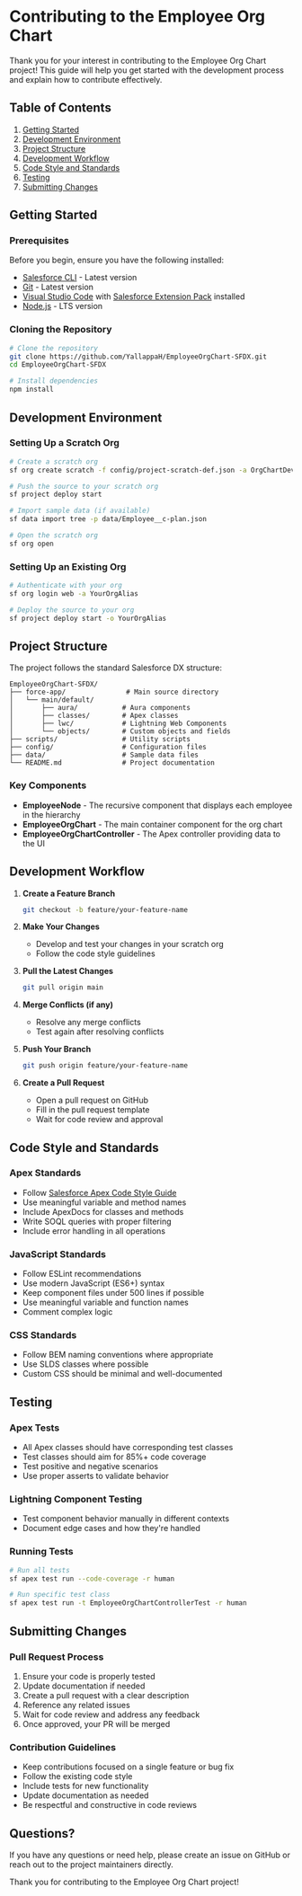 # Contributing to the Employee Org Chart

Thank you for your interest in contributing to the Employee Org Chart project! This guide will help you get started with the development process and explain how to contribute effectively.

## Table of Contents

1. [Getting Started](#getting-started)
2. [Development Environment](#development-environment)
3. [Project Structure](#project-structure)
4. [Development Workflow](#development-workflow)
5. [Code Style and Standards](#code-style-and-standards)
6. [Testing](#testing)
7. [Submitting Changes](#submitting-changes)

## Getting Started

### Prerequisites

Before you begin, ensure you have the following installed:

- [Salesforce CLI](https://developer.salesforce.com/tools/sfdxcli) - Latest version
- [Git](https://git-scm.com/downloads) - Latest version
- [Visual Studio Code](https://code.visualstudio.com/) with [Salesforce Extension Pack](https://marketplace.visualstudio.com/items?itemName=salesforce.salesforcedx-vscode) installed
- [Node.js](https://nodejs.org/) - LTS version

### Cloning the Repository

```bash
# Clone the repository
git clone https://github.com/YallappaH/EmployeeOrgChart-SFDX.git
cd EmployeeOrgChart-SFDX

# Install dependencies
npm install
```

## Development Environment

### Setting Up a Scratch Org

```bash
# Create a scratch org
sf org create scratch -f config/project-scratch-def.json -a OrgChartDev

# Push the source to your scratch org
sf project deploy start

# Import sample data (if available)
sf data import tree -p data/Employee__c-plan.json

# Open the scratch org
sf org open
```

### Setting Up an Existing Org

```bash
# Authenticate with your org
sf org login web -a YourOrgAlias

# Deploy the source to your org
sf project deploy start -o YourOrgAlias
```

## Project Structure

The project follows the standard Salesforce DX structure:

```
EmployeeOrgChart-SFDX/
├── force-app/               # Main source directory
│   └── main/default/
│       ├── aura/           # Aura components
│       ├── classes/        # Apex classes
│       ├── lwc/            # Lightning Web Components
│       └── objects/        # Custom objects and fields
├── scripts/                # Utility scripts
├── config/                 # Configuration files
├── data/                   # Sample data files
└── README.md               # Project documentation
```

### Key Components

- **EmployeeNode** - The recursive component that displays each employee in the hierarchy
- **EmployeeOrgChart** - The main container component for the org chart
- **EmployeeOrgChartController** - The Apex controller providing data to the UI

## Development Workflow

1. **Create a Feature Branch**

   ```bash
   git checkout -b feature/your-feature-name
   ```

2. **Make Your Changes**

   - Develop and test your changes in your scratch org
   - Follow the code style guidelines
   
3. **Pull the Latest Changes**

   ```bash
   git pull origin main
   ```

4. **Merge Conflicts (if any)**

   - Resolve any merge conflicts
   - Test again after resolving conflicts

5. **Push Your Branch**

   ```bash
   git push origin feature/your-feature-name
   ```

6. **Create a Pull Request**

   - Open a pull request on GitHub
   - Fill in the pull request template
   - Wait for code review and approval

## Code Style and Standards

### Apex Standards

- Follow [Salesforce Apex Code Style Guide](https://developer.salesforce.com/docs/atlas.en-us.apexcode.meta/apexcode/apex_dev_guide.htm)
- Use meaningful variable and method names
- Include ApexDocs for classes and methods
- Write SOQL queries with proper filtering
- Include error handling in all operations

### JavaScript Standards

- Follow ESLint recommendations
- Use modern JavaScript (ES6+) syntax
- Keep component files under 500 lines if possible
- Use meaningful variable and function names
- Comment complex logic

### CSS Standards

- Follow BEM naming conventions where appropriate
- Use SLDS classes where possible
- Custom CSS should be minimal and well-documented

## Testing

### Apex Tests

- All Apex classes should have corresponding test classes
- Test classes should aim for 85%+ code coverage
- Test positive and negative scenarios
- Use proper asserts to validate behavior

### Lightning Component Testing

- Test component behavior manually in different contexts
- Document edge cases and how they're handled

### Running Tests

```bash
# Run all tests
sf apex test run --code-coverage -r human

# Run specific test class
sf apex test run -t EmployeeOrgChartControllerTest -r human
```

## Submitting Changes

### Pull Request Process

1. Ensure your code is properly tested
2. Update documentation if needed
3. Create a pull request with a clear description
4. Reference any related issues
5. Wait for code review and address any feedback
6. Once approved, your PR will be merged

### Contribution Guidelines

- Keep contributions focused on a single feature or bug fix
- Follow the existing code style
- Include tests for new functionality
- Update documentation as needed
- Be respectful and constructive in code reviews

## Questions?

If you have any questions or need help, please create an issue on GitHub or reach out to the project maintainers directly.

Thank you for contributing to the Employee Org Chart project!

